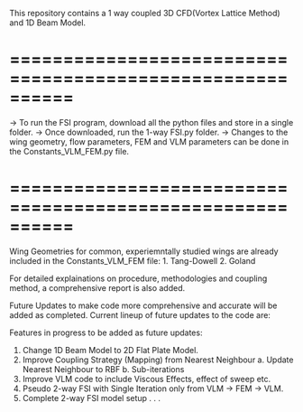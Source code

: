 This repository contains a 1 way coupled 3D CFD(Vortex Lattice Method) and 1D Beam Model. 

# ========================================================== #

-> To run the FSI program, download all the python files and store in a single folder. 
-> Once downloaded, run the 1-way FSI.py folder. 
-> Changes to the wing geometry, flow parameters, FEM and VLM parameters can be done in the Constants_VLM_FEM.py file. 

# ========================================================== #

Wing Geometries for common, experiemntally studied wings are already included in the Constants_VLM_FEM file:
      1. Tang-Dowell
      2. Goland

For detailed explainations on procedure, methodologies and coupling method, a comprehensive report is also added. 

Future Updates to make code more comprehensive and accurate will be added as completed. 
Current lineup of future updates to the code are:

Features in progress to be added as future updates: 

1. Change 1D Beam Model to 2D Flat Plate Model.
2. Improve Coupling Strategy (Mapping) from Nearest Neighbour
      a. Update Nearest Neighbour to RBF
      b. Sub-iterations
3. Improve VLM code to include Viscous Effects, effect of sweep etc. 
4. Pseudo 2-way FSI with Single Iteration only from VLM -> FEM -> VLM.
5. Complete 2-way FSI model setup 
                  .
                  .
                  .
   
